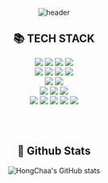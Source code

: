 
<div align="center">
  
![header](https://capsule-render.vercel.app/api?type=cylinder&color=1F1E33&height=150&section=header&text=HongCha's&nbsp;&nbsp;Github&fontColor=ffffff&fontSize=60&animation=fadeIn&fontAlignY=55)

## :books: TECH STACK


<img src="https://img.shields.io/badge/-Java-C2BEBE?style=for-the-badge&logo=OpenJDK&logoColor=white">
<img src="https://img.shields.io/badge/-Html5-E34F26?style=for-the-badge&logo=Html5&logoColor=white">
<img src="https://img.shields.io/badge/-CSS3-1572B6?style=for-the-badge&logo=CSS3&logoColor=white">
<img src="https://img.shields.io/badge/-JavaScript-F7DF1E?style=for-the-badge&logo=JavaScript&logoColor=white">

<br>

<img src="https://img.shields.io/badge/MySQL-4479A1?style=for-the-badge&logo=MySQL&logoColor=white">
<img src="https://img.shields.io/badge/MariaDB-003545?style=for-the-badge&logo=MariaDB&logoColor=white">
<img src="https://img.shields.io/badge/Oracle-F80000?style=for-the-badge&logo=Oracle&logoColor=white">
<img src="https://img.shields.io/badge/PostgreSQL-4169E1?style=for-the-badge&logo=postgresql&logoColor=white">

<br>

<img src="https://img.shields.io/badge/Spring-6DB33F?style=for-the-badge&logo=Spring&logoColor=white">
<img src="https://img.shields.io/badge/Spring Boot-6DB33F?style=for-the-badge&logo=Spring Boot&logoColor=white">

<br>

<img src="https://img.shields.io/badge/IntelliJ%20IDEA-000000?style=for-the-badge&logo=IntelliJ%20IDEA&logoColor=white">
<img src="https://img.shields.io/badge/Visual%20Studio%20Code-007ACC.svg?&style=for-the-badge&logo=Visual%20Studio%20Code&logoColor=white">
<img src="https://img.shields.io/badge/Eclipse-2C2255?style=for-the-badge&logo=Eclipse%20IDE&logoColor=white">

<br>

<img src="https://img.shields.io/badge/git-F05032?style=for-the-badge&logo=git&logoColor=white">
<img src="https://img.shields.io/badge/github-181717?style=for-the-badge&logo=github&logoColor=white">
<img src="https://img.shields.io/badge/notion-000000?style=for-the-badge&logo=notion&logoColor=white">
<img src="https://img.shields.io/badge/amazon%20aws-232F3E?style=for-the-badge&logo=amazon%20aws&logoColor=white">
<img src="https://img.shields.io/badge/postman-FF6C37?style=for-the-badge&logo=postman&logoColor=white">

<br><br>
## :seedling: Github Stats 


![HongChaa's GitHub stats](https://github-readme-stats.vercel.app/api?username=HongChaa&show_icons=true&theme=radical)


</div>
<!--
![header](https://capsule-render.vercel.app/api?type=Cylinder)
https://github-readme-stats.vercel.app/api?username=HongChaa)&hide=stars,contribs&count_private=true&show_icons=true&&theme=radical
### Hi there 👋
**HongChaa/HongChaa** is a ✨ _special_ ✨ repository because its `README.md` (this file) appears on your GitHub profile.

Here are some ideas to get you started:

- 🔭 I’m currently working on ...
- 🌱 I’m currently learning ...
- 👯 I’m looking to collaborate on ...
- 🤔 I’m looking for help with ...
- 💬 Ask me about ...
- 📫 How to reach me: ...
- 😄 Pronouns: ...
- ⚡ Fun fact: ...
-->
